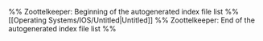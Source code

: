 %% Zoottelkeeper: Beginning of the autogenerated index file list  %%
 [[Operating Systems/IOS/Untitled|Untitled]]
%% Zoottelkeeper: End of the autogenerated index file list  %%
